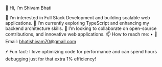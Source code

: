 👋 Hi, I’m Shivam Bhati

👀 I’m interested in Full Stack Development and building scalable web applications.
🌱 I’m currently exploring TypeScript and enhancing my backend architecture skills.
💞️ I’m looking to collaborate on open-source contributions, and innovative web applications.
📫 How to reach me:
	•	📧 Email: bhatishivam70@gmail.com

⚡ Fun fact: I love optimizing code for performance and can spend hours debugging just for that extra 1% efficiency!
